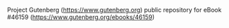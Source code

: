 Project Gutenberg (https://www.gutenberg.org) public repository for eBook #46159 (https://www.gutenberg.org/ebooks/46159)
